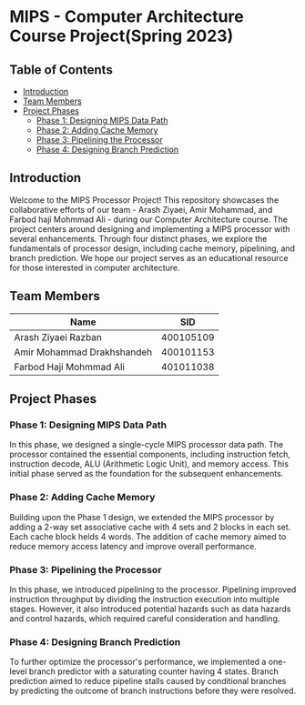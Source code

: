 # MIPS - Computer Architecture Course Project(Spring 2023)

## Table of Contents
- [Introduction](#introduction)
- [Team Members](#team-members)
- [Project Phases](#project-phases)
  - [Phase 1: Designing MIPS Data Path](#phase-1-designing-mips-data-path)
  - [Phase 2: Adding Cache Memory](#phase-2-adding-cache-memory)
  - [Phase 3: Pipelining the Processor](#phase-3-pipelining-the-processor)
  - [Phase 4: Designing Branch Prediction](#phase-4-designing-branch-prediction)

## Introduction
Welcome to the MIPS Processor Project! This repository showcases the collaborative efforts of our team - Arash Ziyaei, Amir Mohammad, and Farbod haji Mohmmad Ali - during our Computer Architecture course. The project centers around designing and implementing a MIPS  processor with several enhancements. Through four distinct phases, we explore the fundamentals of processor design, including cache memory, pipelining, and branch prediction. We hope our project serves as an educational resource for those interested in computer architecture.

## Team Members

| Name          | SID        |
|---------------|------------|
| Arash Ziyaei Razban    | 400105109 |
| Amir Mohammad Drakhshandeh    | 400101153 |
| Farbod Haji Mohmmad Ali | 401011038 |


## Project Phases

### Phase 1: Designing MIPS Data Path
In this phase, we designed a single-cycle MIPS processor data path. The processor contained the essential components, including instruction fetch, instruction decode, ALU (Arithmetic Logic Unit), and memory access. This initial phase served as the foundation for the subsequent enhancements.

### Phase 2: Adding Cache Memory
Building upon the Phase 1 design, we extended the MIPS processor by adding a 2-way set associative cache with 4 sets and 2 blocks in each set. Each cache block helds 4 words. The addition of cache memory aimed to reduce memory access latency and improve overall performance.

### Phase 3: Pipelining the Processor
In this phase, we introduced pipelining to the processor. Pipelining improved instruction throughput by dividing the instruction execution into multiple stages. However, it also introduced potential hazards such as data hazards and control hazards, which required careful consideration and handling.

### Phase 4: Designing Branch Prediction
To further optimize the processor's performance, we implemented a one-level branch predictor with a saturating counter having 4 states. Branch prediction aimed to reduce pipeline stalls caused by conditional branches by predicting the outcome of branch instructions before they were resolved.
